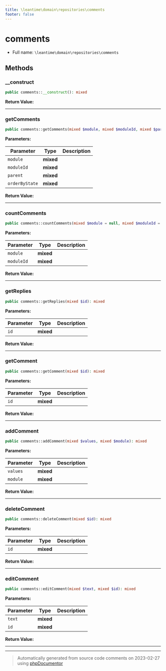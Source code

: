 ```yaml
---
title: \leantime\domain\repositories\comments
footer: false
---
```


# comments





* Full name: `\leantime\domain\repositories\comments`



## Methods

### __construct



```php
public comments::__construct(): mixed
```









**Return Value:**





---
### getComments



```php
public comments::getComments(mixed $module, mixed $moduleId, mixed $parent, mixed $orderByState = &quot;0&quot;): mixed
```








**Parameters:**

| Parameter | Type | Description |
|-----------|------|-------------|
| `module` | **mixed** |  |
| `moduleId` | **mixed** |  |
| `parent` | **mixed** |  |
| `orderByState` | **mixed** |  |


**Return Value:**





---
### countComments



```php
public comments::countComments(mixed $module = null, mixed $moduleId = null): mixed
```








**Parameters:**

| Parameter | Type | Description |
|-----------|------|-------------|
| `module` | **mixed** |  |
| `moduleId` | **mixed** |  |


**Return Value:**





---
### getReplies



```php
public comments::getReplies(mixed $id): mixed
```








**Parameters:**

| Parameter | Type | Description |
|-----------|------|-------------|
| `id` | **mixed** |  |


**Return Value:**





---
### getComment



```php
public comments::getComment(mixed $id): mixed
```








**Parameters:**

| Parameter | Type | Description |
|-----------|------|-------------|
| `id` | **mixed** |  |


**Return Value:**





---
### addComment



```php
public comments::addComment(mixed $values, mixed $module): mixed
```








**Parameters:**

| Parameter | Type | Description |
|-----------|------|-------------|
| `values` | **mixed** |  |
| `module` | **mixed** |  |


**Return Value:**





---
### deleteComment



```php
public comments::deleteComment(mixed $id): mixed
```








**Parameters:**

| Parameter | Type | Description |
|-----------|------|-------------|
| `id` | **mixed** |  |


**Return Value:**





---
### editComment



```php
public comments::editComment(mixed $text, mixed $id): mixed
```








**Parameters:**

| Parameter | Type | Description |
|-----------|------|-------------|
| `text` | **mixed** |  |
| `id` | **mixed** |  |


**Return Value:**





---


---
> Automatically generated from source code comments on 2023-02-27 using [phpDocumentor](http://www.phpdoc.org/)
